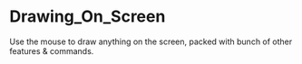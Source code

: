 # Drawing_On_Screen
Use the mouse to draw anything on the screen, packed with bunch of other features &amp; commands.


